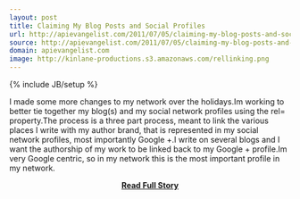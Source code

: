 ```yaml
---
layout: post
title: Claiming My Blog Posts and Social Profiles
url: http://apievangelist.com/2011/07/05/claiming-my-blog-posts-and-social-profiles/
source: http://apievangelist.com/2011/07/05/claiming-my-blog-posts-and-social-profiles/
domain: apievangelist.com
image: http://kinlane-productions.s3.amazonaws.com/rellinking.png
---
```

{% include JB/setup %}<p>I made some more changes to my network over the holidays.Im working to better tie together my blog(s) and my social network profiles using the rel= property.The process is a three part process, meant to link the various places I write with my author brand, that is represented in my social network profiles, most importantly Google +.I write on several blogs and I want the authorship of my work to be linked back to my Google + profile.Im very Google centric, so in my network this is the most important profile in my network.</p>
<center><p><a href="http://apievangelist.com/2011/07/05/claiming-my-blog-posts-and-social-profiles/" style='padding:25px; font-sze:18px; font-weight: bold;'>Read Full Story</a></p></center>
